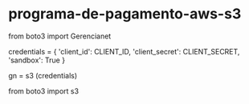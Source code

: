 # programa-de-pagamento-aws-s3
from boto3 import Gerencianet

credentials = {
            'client_id': CLIENT_ID,
            'client_secret': CLIENT_SECRET,
            'sandbox': True
        }

gn = s3 (credentials)

from boto3 import s3

